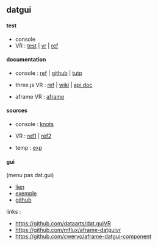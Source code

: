 ## datgui

#### test
* console
* VR : [test](./vr/datgui_VR_test.html) | [vr](./vr/datgui_VR.html) | [ref](./vr/datgui_VR_ref.html)

#### documentation
* console : [ref](https://github.com/dataarts/dat.gui) | [github](https://github.com/dataarts/dat.gui/blob/master/API.md) | [tutp](https://www.nowherenearithaca.com/2015/07/datgui-easy-way-to-allow-users-to.html)

* three.js VR : [ref](https://github.com/dataarts/dat.guiVR) | [wiki](https://github.com/dataarts/dat.guiVR/wiki) | [api doc](https://github.com/dataarts/dat.guiVR/wiki/API-and-Examples)
* aframe VR : [aframe](https://github.com/mflux/aframe-datguivr)


#### sources
* console : [knots](https://www.demo2s.com/javascript/javascript-a-frame-access-parameters-of-three-torusknotgeometry-using.html)
* VR : [ref1](https://codepen.io/cwervo/pen/RgLWXK) | [ref2](https://codepen.io/donmccurdy/pen/KqXygv?editors=1111)

* temp : [exp](https://rdub80.github.io/aframe-gui/examples/index.html)

#### gui 
(menu pas dat.gui)
* [lien](https://rdub80.github.io/aframe-gui/)
* [exemple](https://rdub80.github.io/aframe-gui/examples/index.html)
* [github](https://github.com/rdub80/aframe-gui)

links : 
- https://github.com/dataarts/dat.guiVR
- https://github.com/mflux/aframe-datguivr
- https://github.com/cwervo/aframe-datgui-component